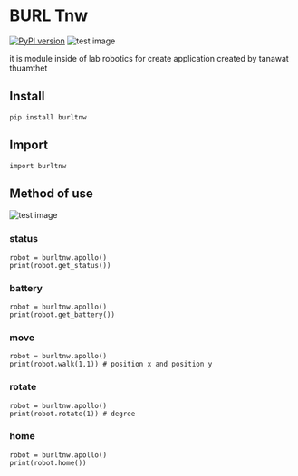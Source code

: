 # BURL Tnw
[![PyPI version](https://badge.fury.io/py/burltnw.svg)](https://badge.fury.io/py/burltnw)
![test image](https://www.img.in.th/images/874c0d89c594b276dab9cbf223465ec0.png)

   it is module inside of lab robotics for create application
created by tanawat thuamthet

## Install
```
pip install burltnw
```

## Import
```
import burltnw
```

## Method of use

![test image](https://static.generation-robots.com/14778-product_cover/mobile-base-apollo.jpg)

### status
```
robot = burltnw.apollo()
print(robot.get_status())
```

### battery
```
robot = burltnw.apollo()
print(robot.get_battery())
```

### move
```
robot = burltnw.apollo()
print(robot.walk(1,1)) # position x and position y
```

### rotate
```
robot = burltnw.apollo()
print(robot.rotate(1)) # degree
```

### home
```
robot = burltnw.apollo()
print(robot.home())
```
